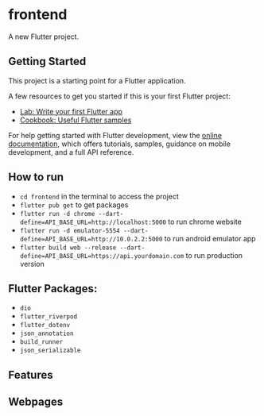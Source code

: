 # frontend

A new Flutter project.

## Getting Started

This project is a starting point for a Flutter application.

A few resources to get you started if this is your first Flutter project:

- [Lab: Write your first Flutter app](https://docs.flutter.dev/get-started/codelab)
- [Cookbook: Useful Flutter samples](https://docs.flutter.dev/cookbook)

For help getting started with Flutter development, view the
[online documentation](https://docs.flutter.dev/), which offers tutorials,
samples, guidance on mobile development, and a full API reference.

## How to run
 - `cd frontend` in the terminal to access the project
 - `flutter pub get` to get packages
 - `flutter run -d chrome --dart-define=API_BASE_URL=http://localhost:5000` to run chrome website
 - `flutter run -d emulator-5554 --dart-define=API_BASE_URL=http://10.0.2.2:5000` to run android emulator app
 - `flutter build web --release --dart-define=API_BASE_URL=https://api.yourdomain.com` to run production version

## Flutter Packages:
- `dio`
- `flutter_riverpod`
- `flutter_dotenv`
- `json_annotation`
- `build_runner`
- `json_serializable`

## Features

## Webpages